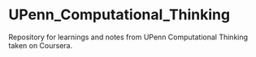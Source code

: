 # UPenn_Computational_Thinking
Repository for learnings and notes from UPenn Computational Thinking taken on Coursera.
